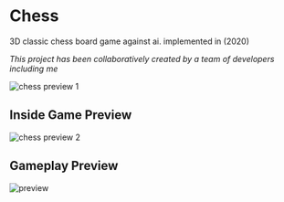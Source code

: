# Chess
3D classic chess board game against ai. implemented in (2020)

*This project has been collaboratively created by a team of developers including me*



![chess preview 1](https://user-images.githubusercontent.com/110013767/181169488-2f725576-7982-4b8b-8e66-6e8b05278806.png)

## Inside Game Preview
![chess preview 2](https://user-images.githubusercontent.com/110013767/181169937-7af5d052-85e3-4c9a-bfde-f07c037a1061.png)

## Gameplay Preview
![preview](https://user-images.githubusercontent.com/110013767/181170045-6b71ad57-f179-4e58-a900-e488dd2ff556.gif)
